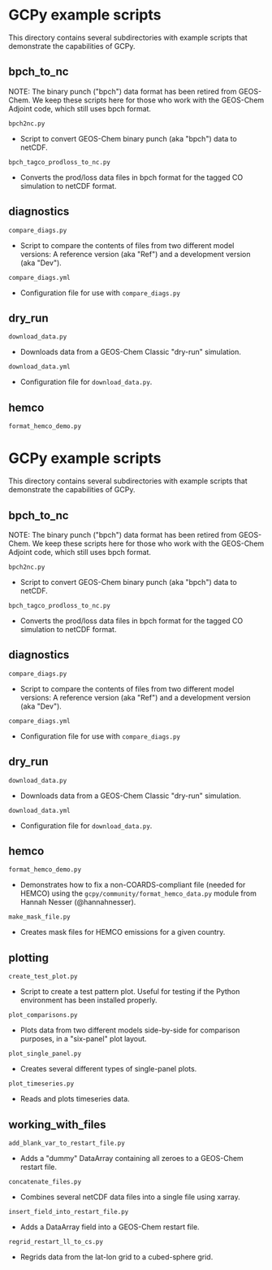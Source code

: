 # GCPy example scripts

This directory contains several subdirectories with example scripts that demonstrate the capabilities of GCPy.

## bpch_to_nc

NOTE: The binary punch ("bpch") data format has been retired from GEOS-Chem.  We keep these scripts here for those who work with the GEOS-Chem Adjoint code, which still uses bpch format.

`bpch2nc.py`

- Script to convert GEOS-Chem binary punch (aka "bpch") data to netCDF.

`bpch_tagco_prodloss_to_nc.py`

- Converts the prod/loss data files in bpch format for the tagged CO simulation to netCDF format.


## diagnostics

`compare_diags.py`

- Script to compare the contents of files from two different model versions: A reference version (aka "Ref") and a development version (aka "Dev").

`compare_diags.yml`

- Configuration file for use with `compare_diags.py`

## dry_run

`download_data.py`

- Downloads data from a GEOS-Chem Classic "dry-run" simulation.

`download_data.yml`

- Configuration file for `download_data.py`.


## hemco

`format_hemco_demo.py`
# GCPy example scripts

This directory contains several subdirectories with example scripts that demonstrate the capabilities of GCPy.

## bpch_to_nc

NOTE: The binary punch ("bpch") data format has been retired from GEOS-Chem.  We keep these scripts here for those who work with the GEOS-Chem Adjoint code, which still uses bpch format.

`bpch2nc.py`

- Script to convert GEOS-Chem binary punch (aka "bpch") data to netCDF.

`bpch_tagco_prodloss_to_nc.py`

- Converts the prod/loss data files in bpch format for the tagged CO simulation to netCDF format.


## diagnostics

`compare_diags.py`

- Script to compare the contents of files from two different model versions: A reference version (aka "Ref") and a development version (aka "Dev").

`compare_diags.yml`

- Configuration file for use with `compare_diags.py`

## dry_run

`download_data.py`

- Downloads data from a GEOS-Chem Classic "dry-run" simulation.

`download_data.yml`

- Configuration file for `download_data.py`.


## hemco

`format_hemco_demo.py`

- Demonstrates how to fix a non-COARDS-compliant file (needed for HEMCO) using the `gcpy/community/format_hemco_data.py` module from Hannah Nesser (@hannahnesser).

`make_mask_file.py`

- Creates mask files for HEMCO emissions for a given country.


## plotting

`create_test_plot.py`

- Script to create a test pattern plot.  Useful for testing if the Python environment has been installed properly.

`plot_comparisons.py`

- Plots data from two different models side-by-side for comparison purposes, in a "six-panel" plot layout.

`plot_single_panel.py`

- Creates several different types of single-panel plots.

`plot_timeseries.py`

- Reads and plots timeseries data.


## working_with_files

`add_blank_var_to_restart_file.py`

- Adds a "dummy" DataArray containing all zeroes to a GEOS-Chem restart file.

`concatenate_files.py`

- Combines several netCDF data files into a single file using xarray.

`insert_field_into_restart_file.py`

- Adds a DataArray field into a GEOS-Chem restart file.

`regrid_restart_ll_to_cs.py`

- Regrids data from the lat-lon grid to a cubed-sphere grid.